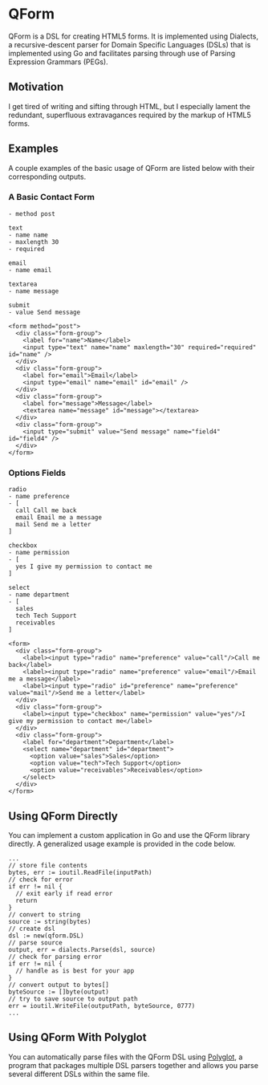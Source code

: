 # QForm

QForm is a DSL for creating HTML5 forms. It is implemented using Dialects, a recursive-descent parser for Domain Specific Languages (DSLs) that is implemented using Go and facilitates parsing through use of Parsing Expression Grammars (PEGs).

## Motivation

I get tired of writing and sifting through HTML, but I especially lament the redundant, superfluous extravagances required by the markup of HTML5 forms.

## Examples

A couple examples of the basic usage of QForm are listed below with their corresponding outputs.

### A Basic Contact Form

```
- method post

text
- name name
- maxlength 30
- required

email
- name email

textarea
- name message

submit
- value Send message
```

```
<form method="post">
  <div class="form-group">
    <label for="name">Name</label>
    <input type="text" name="name" maxlength="30" required="required" id="name" />
  </div>
  <div class="form-group">
    <label for="email">Email</label>
    <input type="email" name="email" id="email" />
  </div>
  <div class="form-group">
    <label for="message">Message</label>
    <textarea name="message" id="message"></textarea>
  </div>
  <div class="form-group">
    <input type="submit" value="Send message" name="field4" id="field4" />
  </div>
</form>
```

### Options Fields

```
radio
- name preference
- [
  call Call me back
  email Email me a message
  mail Send me a letter
]

checkbox
- name permission
- [
  yes I give my permission to contact me
]

select
- name department
- [
  sales
  tech Tech Support
  receivables
]
```

```
<form>
  <div class="form-group">
    <label><input type="radio" name="preference" value="call"/>Call me back</label>
    <label><input type="radio" name="preference" value="email"/>Email me a message</label>
    <label><input type="radio" id="preference" name="preference" value="mail"/>Send me a letter</label>
  </div>
  <div class="form-group">
    <label><input type="checkbox" name="permission" value="yes"/>I give my permission to contact me</label>
  </div>
  <div class="form-group">
    <label for="department">Department</label>
    <select name="department" id="department">
      <option value="sales">Sales</option>
      <option value="tech">Tech Support</option>
      <option value="receivables">Receivables</option>
    </select>
  </div>
</form>
```

## Using QForm Directly

You can implement a custom application in Go and use the QForm library directly. A generalized usage example is provided in the code below.
```
...
// store file contents
bytes, err := ioutil.ReadFile(inputPath)
// check for error
if err != nil {
  // exit early if read error
  return
}
// convert to string
source := string(bytes)
// create dsl
dsl := new(qform.DSL)
// parse source
output, err = dialects.Parse(dsl, source)
// check for parsing error
if err != nil {
  // handle as is best for your app
}
// convert output to bytes[]
byteSource := []byte(output)
// try to save source to output path
err = ioutil.WriteFile(outputPath, byteSource, 0777)
...
```

## Using QForm With Polyglot

You can automatically parse files with the QForm DSL using [Polyglot](https://github.com/AdamJonR/polyglot), a program that packages multiple DSL parsers together and allows you parse several different DSLs within the same file.

